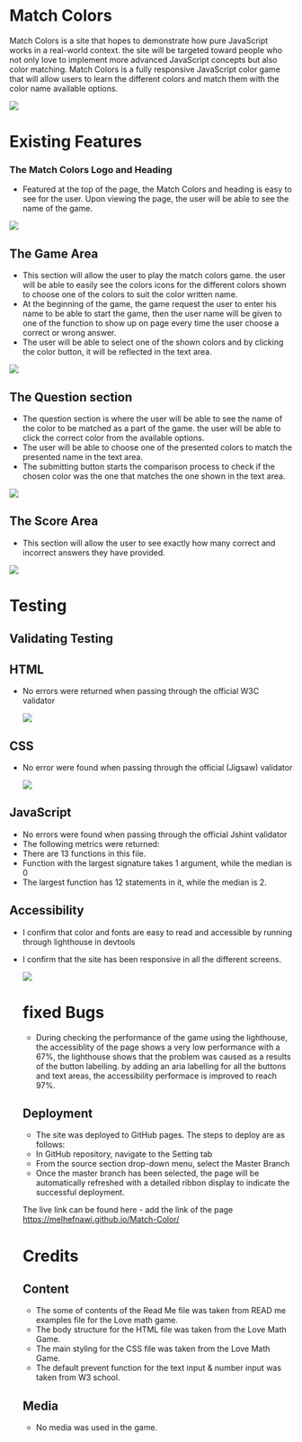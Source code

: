 # Match Colors 

Match Colors is a site that hopes to demonstrate how pure JavaScript works in a real-world context. the site will be targeted toward people who not only love to implement more advanced JavaScript concepts but also color matching. Match Colors is a fully responsive JavaScript color game that will allow users to learn the different colors and match them with the color name available options.

<img src ="assets/images/responsivescreen.jpg">



# Existing Features

### The Match Colors Logo and Heading
  * Featured at the top of the page, the Match Colors and heading is easy to see for the user. Upon viewing the page, the user will be able to see the name of the game.

   <img src = "assets/images/heading.jpg">

## The Game Area

* This section will allow the user to play the match colors game. the user will be able to easily see the colors icons for the different colors shown to choose one of the colors to suit the color written name. 
* At the beginning of the game, the game request the user to enter his name to be able to start the game, then the user name will be given to one of the function to show up on page every time the user choose a correct or wrong answer.
 * The user will be able to select one of the shown colors and by clicking the color button, it will be reflected in the text area. 
 
  <img src = "assets/images/gamearea.jpg">

  
  ## The Question section 

  * The question section is where the user will be able to see the name of the color to be matched as a part of the game. the user will be able to click the correct color from the available options.
  * The user will be able to choose one of the presented colors to match the presented name in the text area. 
  * The submitting button starts the comparison process to check if the chosen color was the one that matches the one shown in the text area.

   <img src = "assets/images/questionarea.jpg">

  ## The Score Area

  * This section will allow the user to see exactly how many correct and incorrect answers they have provided. 
 
  <img src = "assets/images/scorearea.jpg">
  
  # Testing 

  ## Validating Testing 
  
  ## HTML
 * No errors were returned when passing through the official W3C validator 
  
   <img src = "assets/images/htmlchecker.jpg">

## CSS
  
* No error were found when passing through the official (Jigsaw) validator
      
  <img src = "assets/images/csschecker.jpg">

## JavaScript 

* No errors were found when passing through the official  Jshint validator 
* The following metrics were returned:
* There are 13 functions in this file.
* Function with the largest signature takes 1 argument, while the median is 0
* The largest function has 12 statements in it, while the median is 2.


## Accessibility 

* I confirm that color and fonts are easy to read and accessible by running through lighthouse in devtools
* I confirm that the site has been responsive in all the different screens. 
        
  <img src ="assets/images/lighthouse.jpg"> 

    # fixed Bugs
    
    * During checking the performance of the game using the lighthouse, the accessiblity of the page shows a very low performance with a 67%, the lighthouse shows that the problem was caused as a results of the button labelling. by adding an aria labelling for all the buttons and text areas, the accessibility performace is improved to reach 97%.


    ## Deployment 

     *  The site was deployed to GitHub pages. The steps to deploy are as follows:
    *  In GitHub repository, navigate to the Setting tab
    *  From the source section drop-down menu, select the Master Branch
     *  Once the master branch has been selected, the page will be automatically refreshed with a detailed ribbon display to indicate the successful deployment. 
  
    The live link can be found here - add the link of the page <https://melhefnawi.github.io/Match-Color/>
    
    # Credits
    
    ## Content 

    * The some of contents of the Read Me file was taken from READ me examples file for the Love math game.
    * The body structure for the HTML file was taken from the Love Math Game.
    * The main styling for the CSS file was taken from the Love Math Game.
    * The default prevent function for the text input & number input was taken from W3 school.
  
  ## Media

    * No media was used in the game.
  
   